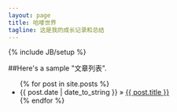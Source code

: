 ```yaml
---
layout: page
title: 哈喽世界
tagline: 这是我的成长记录和总结
---
```

{% include JB/setup %}


##Here's a sample "文章列表".

<ul class="posts">
  {% for post in site.posts %}
    <li><span>{{ post.date | date_to_string }}</span> &raquo; <a href="{{ BASE_PATH }}{{ post.url }}">{{ post.title }}</a></li>
  {% endfor %}
</ul>



